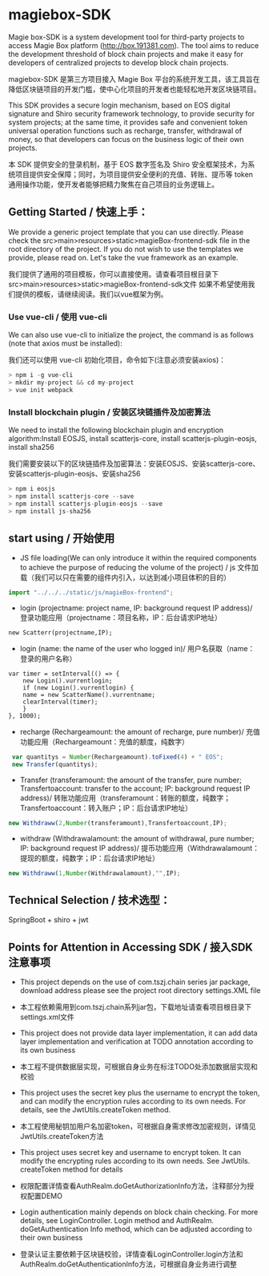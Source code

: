 # magiebox-SDK 

Magie box-SDK is a system development tool for third-party projects to access Magie Box platform (http://box.191381.com). The tool aims to reduce the development threshold of block chain projects and make it easy for developers of centralized projects to develop block chain projects.

magiebox-SDK 是第三方项目接入 Magie Box 平台的系统开发工具，该工具旨在降低区块链项目的开发门槛，使中心化项目的开发者也能轻松地开发区块链项目。

This SDK provides a secure login mechanism, based on EOS digital signature and Shiro security framework technology, to provide security for system projects; at the same time, it provides safe and convenient token universal operation functions such as recharge, transfer, withdrawal of money, so that developers can focus on the business logic of their own projects.

本 SDK 提供安全的登录机制，基于 EOS 数字签名及 Shiro 安全框架技术，为系统项目提供安全保障；同时，为项目提供安全便利的充值、转账、提币等 token 通用操作功能，使开发者能够把精力聚焦在自己项目的业务逻辑上。


## Getting Started / 快速上手：

We provide a generic project template that you can use directly. Please check the src>main>resources>static>magieBox-frontend-sdk file in the root directory of the project. If you do not wish to use the templates we provide, please read on. Let's take the vue framework as an example.

我们提供了通用的项目模板，你可以直接使用。请查看项目根目录下src>main>resources>static>magieBox-frontend-sdk文件 如果不希望使用我们提供的模板，请继续阅读。我们以vue框架为例。

### Use vue-cli / 使用 vue-cli

We can also use vue-cli to initialize the project, the command is as follows (note that axios must be installed):

我们还可以使用 vue-cli 初始化项目，命令如下(注意必须安装axios)：

```js
> npm i -g vue-cli
> mkdir my-project && cd my-project
> vue init webpack
```

### Install blockchain plugin / 安装区块链插件及加密算法

We need to install the following blockchain plugin and encryption algorithm:Install EOSJS, install scatterjs-core, install scatterjs-plugin-eosjs, install sha256

我们需要安装以下的区块链插件及加密算法：安装EOSJS、安装scatterjs-core、安装scatterjs-plugin-eosjs、安装sha256

```js
> npm i eosjs
> npm install scatterjs-core --save 
> npm install scatterjs-plugin-eosjs --save
> npm install js-sha256
```

## start using / 开始使用

* JS file loading(We can only introduce it within the required components to achieve the purpose of reducing the volume of the project) / js 文件加载（我们可以只在需要的组件内引入，以达到减小项目体积的目的）
```js
import "../../../static/js/magieBox-frontend";
```
* login (projectname: project name, IP: background request IP address)/ 登录功能应用（projectname：项目名称，IP：后台请求IP地址）
```**js**
new Scatterr(projectname,IP);
```
* login (name: the name of the user who logged in)/ 用户名获取（name：登录的用户名称）
```**js**
var timer = setInterval(() => {
    new Login().vurrentlogin;
    if (new Login().vurrentlogin) {
    name = new ScatterName().vurrentname;
    clearInterval(timer);
    }
}, 1000);
```
* recharge (Rechargeamount: the amount of recharge, pure number)/ 充值功能应用（Rechargeamount：充值的额度，纯数字）
```js
 var quantitys = Number(Rechargeamount).toFixed(4) + " EOS";
 new Transfer(quantitys);
```
* Transfer (transferamount: the amount of the transfer, pure number; Transfertoaccount: transfer to the account; IP: background request IP address)/ 转账功能应用（transferamount：转账的额度，纯数字；Transfertoaccount：转入账户；IP：后台请求IP地址）
```js
new Withdraww(2,Number(transferamount),Transfertoaccount,IP);
```
* withdraw (Withdrawalamount: the amount of withdrawal, pure number; IP: background request IP address)/ 提币功能应用（Withdrawalamount：提现的额度，纯数字；IP：后台请求IP地址）
```js
new Withdraww(1,Number(Withdrawalamount),"",IP);
```

## Technical Selection / 技术选型：
SpringBoot + shiro + jwt

## Points for Attention in Accessing SDK / 接入SDK注意事项
 * This project depends on the use of com.tszj.chain series jar package, download address please see the project root directory settings.XML file  
 * 本工程依赖需用到com.tszj.chain系列jar包，下载地址请查看项目根目录下settings.xml文件 

 * This project does not provide data layer implementation, it can add data layer implementation and verification at TODO annotation according to its own business 
 * 本工程不提供数据层实现，可根据自身业务在标注TODO处添加数据层实现和校验 

 * This project uses the secret key plus the username to encrypt the token, and can modify the encryption rules according to its own needs. For details, see the JwtUtils.createToken method. 
 * 本工程使用秘钥加用户名加密token，可根据自身需求修改加密规则，详情见JwtUtils.createToken方法 

 * This project uses secret key and username to encrypt token. It can modify the encrypting rules according to its own needs. See JwtUtils. createToken method for details 
 * 权限配置详情查看AuthRealm.doGetAuthorizationInfo方法，注释部分为授权配置DEMO 

 * Login authentication mainly depends on block chain checking. For more details, see LoginController. Login method and AuthRealm. doGetAuthentication Info method, which can be adjusted according to their own business 
 * 登录认证主要依赖于区块链校验，详情查看LoginController.login方法和AuthRealm.doGetAuthenticationInfo方法，可根据自身业务进行调整